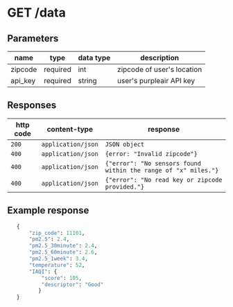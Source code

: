 # GET /data

## Parameters

| name    | type     | data type | description                |
| ------- | -------- | --------- | -------------------------- |
| zipcode | required | int       | zipcode of user's location |
| api_key | required | string    | user's purpleair API key   |

## Responses

| http code | content-type       | response                                                       |
| --------- | ------------------ | -------------------------------------------------------------- |
| `200`     | `application/json` | `JSON object`                                                  |
| `400`     | `application/json` | `{error: "Invalid zipcode"}`                                   |
| `400`     | `application/json` | `{"error": "No sensors found within the range of "x" miles."}` |
| `400`     | `application/json` | `{"error": "No read key or zipcode provided."}`                |

## Example response

```py
   {
       "zip_code": 11101,
       "pm2.5": 2.4,
       "pm2.5_30minute": 2.4,
       "pm2.5_60minute": 2.6,
       "pm2.5_1week": 3.4,
       "temperature": 52,
       "IAQI": {
           "score": 105,
           "descriptor": "Good"
          }
   }
```
